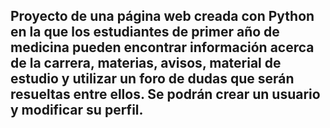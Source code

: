 ## Proyecto de una página web creada con Python en la que los estudiantes de primer año de medicina pueden encontrar información acerca de la carrera, materias, avisos, material de estudio y utilizar un foro de dudas que serán resueltas entre ellos. Se podrán crear un usuario y modificar su perfil.

